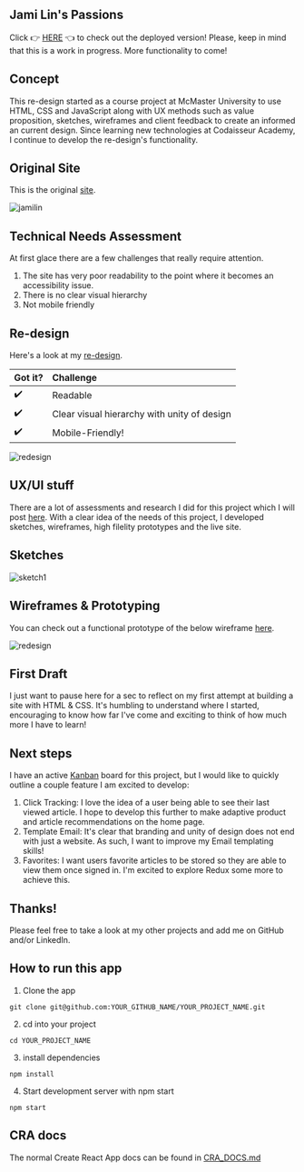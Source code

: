 
## Jami Lin's Passions

Click :point_right: [HERE](https://jami-lin-redesign.netlify.app/) :point_left: to check out the deployed version!
Please, keep in mind that this is a work in progress. More functionality to come!

## Concept

This re-design started as a course project at McMaster University to use HTML, CSS and JavaScript along with UX methods such as value proposition, sketches, wireframes and client feedback to create an informed an current design. Since learning new technologies at Codaisseur Academy, I continue to develop the re-design's functionality.

## Original Site

This is the original [site](jamilin.com).

![jamilin](https://github.com/anpospisil/jami-lin-frontend/blob/development/project/jamilinoriginal.png)

## Technical Needs Assessment

At first glace there are a few challenges that really require attention.

1. The site has very poor readability to the point where it becomes an accessibility issue.
2. There is no clear visual hierarchy
3. Not mobile friendly 

## Re-design

Here's a look at my [re-design](https://jami-lin-redesign.netlify.app/).

Got it? | Challenge |
:------------ | :-------------| 
:heavy_check_mark:| Readable |
:heavy_check_mark:| Clear visual hierarchy with unity of design|
:heavy_check_mark:| Mobile-Friendly!|

![redesign](https://github.com/anpospisil/jami-lin-frontend/blob/development/project/jamilinredesign.png)

## UX/UI stuff

There are a lot of assessments and research I did for this project which I will post [here](#). With a clear idea of the needs of this project, I developed sketches, wireframes, high filelity prototypes and the live site.

## Sketches

![sketch1](https://github.com/anpospisil/jami-lin-frontend/blob/development/project/sketch1.jpg)

## Wireframes & Prototyping

You can check out a functional prototype of the below wireframe [here](https://invis.io/WMOOV3FP7SX#/326741235_JLP-Home---Wireframe-Cc-Premium_-1--pdf_1).

![redesign](https://github.com/anpospisil/jami-lin-frontend/blob/development/project/jamilinwireframe1.jpg)


## First Draft

I just want to pause here for a sec to reflect on my first attempt at building a site with HTML & CSS. It's humbling to understand where I started, encouraging to know how far I've come and exciting to think of how much more I have to learn!

## Next steps

I have an active [Kanban](https://github.com/anpospisil/jami-lin-frontend/projects/1) board for this project, but I would like to quickly outline a couple feature I am excited to develop:

1. Click Tracking: I love the idea of a user being able to see their last viewed article. I hope to develop this further to make adaptive product and article recommendations on the home page.
2. Template Email: It's clear that branding and unity of design does not end with just a website. As such, I want to improve my Email templating skills! 
3. Favorites: I want users favorite articles to be stored so they are able to view them once signed in. I'm excited to explore Redux some more to achieve this.

## Thanks!

Please feel free to take a look at my other projects and add me on GitHub and/or LinkedIn.

## How to run this app

1. Clone the app

```
git clone git@github.com:YOUR_GITHUB_NAME/YOUR_PROJECT_NAME.git
```

2. cd into your project

```
cd YOUR_PROJECT_NAME
```

3. install dependencies

```
npm install
```

4. Start development server with npm start

```
npm start
```

## CRA docs

The normal Create React App docs can be found in [CRA_DOCS.md](./CRA_DOCS.md)
